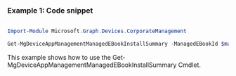 ### Example 1: Code snippet

```powershell

Import-Module Microsoft.Graph.Devices.CorporateManagement

Get-MgDeviceAppManagementManagedEBookInstallSummary -ManagedEBookId $managedEBookId

```
This example shows how to use the Get-MgDeviceAppManagementManagedEBookInstallSummary Cmdlet.

